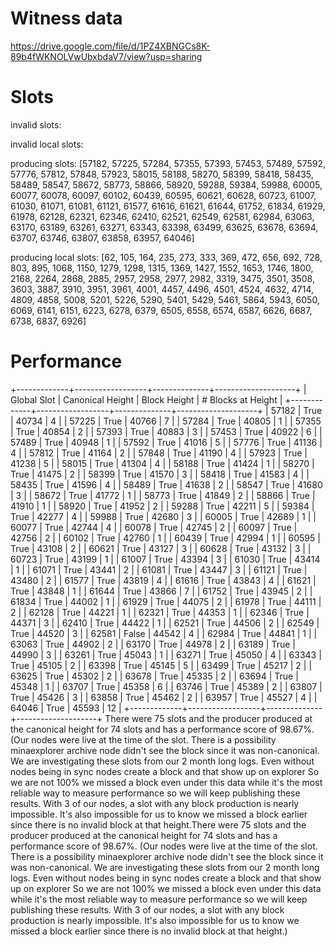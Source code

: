 Witness data
============

https://drive.google.com/file/d/1PZ4XBNGCs8K-89b4fWKNOLVwUbxbdaV7/view?usp=sharing

Slots
=====

invalid slots: 

invalid local slots:

producing slots: [57182, 57225, 57284, 57355, 57393, 57453, 57489, 57592, 57776, 57812, 57848, 57923, 58015, 58188, 58270, 58399, 58418, 58435, 58489, 58547, 58672, 58773, 58866, 58920, 59288, 59384, 59988, 60005, 60077, 60078, 60097, 60102, 60439, 60595, 60621, 60628, 60723, 61007, 61030, 61071, 61081, 61121, 61577, 61616, 61621, 61644, 61752, 61834, 61929, 61978, 62128, 62321, 62346, 62410, 62521, 62549, 62581, 62984, 63063, 63170, 63189, 63261, 63271, 63343, 63398, 63499, 63625, 63678, 63694, 63707, 63746, 63807, 63858, 63957, 64046]

producing local slots: [62, 105, 164, 235, 273, 333, 369, 472, 656, 692, 728, 803, 895, 1068, 1150, 1279, 1298, 1315, 1369, 1427, 1552, 1653, 1746, 1800, 2168, 2264, 2868, 2885, 2957, 2958, 2977, 2982, 3319, 3475, 3501, 3508, 3603, 3887, 3910, 3951, 3961, 4001, 4457, 4496, 4501, 4524, 4632, 4714, 4809, 4858, 5008, 5201, 5226, 5290, 5401, 5429, 5461, 5864, 5943, 6050, 6069, 6141, 6151, 6223, 6278, 6379, 6505, 6558, 6574, 6587, 6626, 6687, 6738, 6837, 6926]

Performance 
===========

+-------------+------------------+--------------+--------------------+
| Global Slot | Canonical Height | Block Height | # Blocks at Height |
+-------------+------------------+--------------+--------------------+
|    57182    |       True       |    40734     |         4          |
|    57225    |       True       |    40766     |         7          |
|    57284    |       True       |    40805     |         1          |
|    57355    |       True       |    40854     |         2          |
|    57393    |       True       |    40883     |         3          |
|    57453    |       True       |    40922     |         6          |
|    57489    |       True       |    40948     |         1          |
|    57592    |       True       |    41016     |         5          |
|    57776    |       True       |    41136     |         4          |
|    57812    |       True       |    41164     |         2          |
|    57848    |       True       |    41190     |         4          |
|    57923    |       True       |    41238     |         5          |
|    58015    |       True       |    41304     |         4          |
|    58188    |       True       |    41424     |         1          |
|    58270    |       True       |    41475     |         2          |
|    58399    |       True       |    41570     |         3          |
|    58418    |       True       |    41583     |         4          |
|    58435    |       True       |    41596     |         4          |
|    58489    |       True       |    41638     |         2          |
|    58547    |       True       |    41680     |         3          |
|    58672    |       True       |    41772     |         1          |
|    58773    |       True       |    41849     |         2          |
|    58866    |       True       |    41910     |         1          |
|    58920    |       True       |    41952     |         2          |
|    59288    |       True       |    42211     |         5          |
|    59384    |       True       |    42277     |         4          |
|    59988    |       True       |    42680     |         3          |
|    60005    |       True       |    42689     |         1          |
|    60077    |       True       |    42744     |         4          |
|    60078    |       True       |    42745     |         2          |
|    60097    |       True       |    42756     |         2          |
|    60102    |       True       |    42760     |         1          |
|    60439    |       True       |    42994     |         1          |
|    60595    |       True       |    43108     |         2          |
|    60621    |       True       |    43127     |         3          |
|    60628    |       True       |    43132     |         3          |
|    60723    |       True       |    43199     |         1          |
|    61007    |       True       |    43394     |         3          |
|    61030    |       True       |    43414     |         1          |
|    61071    |       True       |    43441     |         2          |
|    61081    |       True       |    43447     |         3          |
|    61121    |       True       |    43480     |         2          |
|    61577    |       True       |    43819     |         4          |
|    61616    |       True       |    43843     |         4          |
|    61621    |       True       |    43848     |         1          |
|    61644    |       True       |    43866     |         7          |
|    61752    |       True       |    43945     |         2          |
|    61834    |       True       |    44002     |         1          |
|    61929    |       True       |    44075     |         2          |
|    61978    |       True       |    44111     |         2          |
|    62128    |       True       |    44221     |         1          |
|    62321    |       True       |    44353     |         1          |
|    62346    |       True       |    44371     |         3          |
|    62410    |       True       |    44422     |         1          |
|    62521    |       True       |    44506     |         2          |
|    62549    |       True       |    44520     |         3          |
|    62581    |      False       |    44542     |         4          |
|    62984    |       True       |    44841     |         1          |
|    63063    |       True       |    44902     |         2          |
|    63170    |       True       |    44978     |         2          |
|    63189    |       True       |    44990     |         3          |
|    63261    |       True       |    45043     |         1          |
|    63271    |       True       |    45050     |         4          |
|    63343    |       True       |    45105     |         2          |
|    63398    |       True       |    45145     |         5          |
|    63499    |       True       |    45217     |         2          |
|    63625    |       True       |    45302     |         2          |
|    63678    |       True       |    45335     |         2          |
|    63694    |       True       |    45348     |         1          |
|    63707    |       True       |    45358     |         6          |
|    63746    |       True       |    45389     |         2          |
|    63807    |       True       |    45426     |         3          |
|    63858    |       True       |    45462     |         2          |
|    63957    |       True       |    45527     |         4          |
|    64046    |       True       |    45593     |         12         |
+-------------+------------------+--------------+--------------------+
There were 75 slots and the producer produced at the canonical height for 74 slots and has a performance score of 98.67%. (Our nodes were live at the time of the slot. There is a possibility minaexplorer archive node didn't see the block since it was non-canonical. We are investigating these slots from our 2 month long logs. Even without nodes being in sync nodes create a block and that show up on explorer So we are not 100% we missed a block even under this data while it's the most reliable way to measure performance so we will keep publishing these results. With 3 of our nodes, a slot with any block production is nearly impossible. It's also impossible for us to know we missed a block earlier since there is no invalid block at that height.There were 75 slots and the producer produced at the canonical height for 74 slots and has a performance score of 98.67%. (Our nodes were live at the time of the slot. There is a possibility minaexplorer archive node didn't see the block since it was non-canonical. We are investigating these slots from our 2 month long logs. Even without nodes being in sync nodes create a block and that show up on explorer So we are not 100% we missed a block even under this data while it's the most reliable way to measure performance so we will keep publishing these results. With 3 of our nodes, a slot with any block production is nearly impossible. It's also impossible for us to know we missed a block earlier since there is no invalid block at that height.)